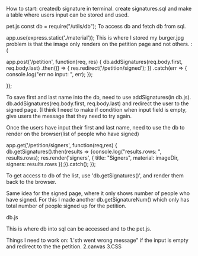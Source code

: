 How to start:
createdb signature in terminal.
create signatures.sql and make a table where users input can be stored and used.


pet.js
const db = require("/utils/db"); To access db and fetch db from sql.

app.use(express.static('./material')); This is where I stored my burger.jpg
problem is that the image only renders on the petition page and not others. :(

app.post('/petition', function(req, res) {
    db.addSignatures(req.body.first, req.body.last)
        .then(() => {
            res.redirect('/petition/signed');
        })
        .catch(err => {
            console.log("err no input: ", err);
        });

});

To save first and last name into the db, need to use addSignatures(in db.js).
    db.addSignatures(req.body.first, req.body.last) and redirect the user to the signed page. (I think I need to make if condition when input field is empty, give users the message that they need to try again.

Once the users have input their first and last name, need to use the db to render on the browser(list of people who have signed)

app.get('/petition/signers', function(req,res) {
    db.getSignatures().then(results => {console.log("results.rows: ", results.rows);
        res.render('signers', {
            title: "Signers",
            material: imageDir,
            signers: results.rows
        });}).catch();
});

To get access to db of the list, use 'db.getSignatures()', and render them back to the browser.

Same idea for the signed page, where it only shows number of people who have signed.
For this I made another db.getSignatureNum() which only has total number of people signed
up for the petition.


db.js

This is where db into sql can be accessed and to the pet.js.


Things I need to work on:
1.'sth went wrong message" if the input is empty and redirect to the the petition.
2.canvas
3.CSS
